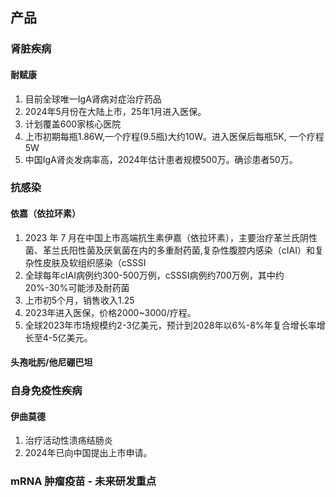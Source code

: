 ## 产品

### 肾脏疾病
#### 耐赋康
1. 目前全球唯一IgA肾病对症治疗药品
2. 2024年5月份在大陆上市，25年1月进入医保。
3. 计划覆盖600家核心医院
4. 上市初期每瓶1.86W,一个疗程(9.5瓶)大约10W。进入医保后每瓶5K, 一个疗程5W
5. 中国IgA肾炎发病率高，2024年估计患者规模500万。确诊患者50万。
### 抗感染
#### 依嘉（依拉环素）
1. 2023 年 7 月在中国上市高端抗生素伊嘉（依拉环素），主要治疗革兰氏阴性菌、革兰氏阳性菌及厌氧菌在内的多重耐药菌,复杂性腹腔内感染（cIAI）和复杂性皮肤及软组织感染（cSSSI
2. 全球每年cIAI病例约300-500万例，cSSSI病例约700万例，其中约20%-30%可能涉及耐药菌
3. 上市初5个月，销售收入1.25
4. 2023年进入医保，价格2000~3000/疗程。
5. 全球2023年市场规模约2-3亿美元，预计到2028年以6%-8%年复合增长率增长至4-5亿美元。

#### 头孢吡肟/他尼硼巴坦
### 自身免疫性疾病
#### 伊曲莫德
1. 治疗活动性溃疡结肠炎
2. 2024年已向中国提出上市申请。
#### 

### mRNA 肿瘤疫苗 - 未来研发重点
